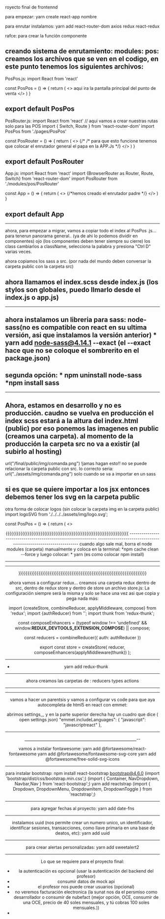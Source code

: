 royecto final de frontennd


para empezar: yarn create react-app nombre

para enrutar instalamos: yarn add react-router-dom axios redux react-redux

rafce: para crear la función componente




creando sistema de enrutamiento:
modules:
pos:
creamos los archivos que se ven en el codigo, en este punto tenemos los siguientes archivos:
------------------------------------------------------------
PosPos.js:
import React from 'react'

const PosPos = () => {
    return (
        <>
           aqui ira la pantalla principal del punto de venta 
        </>
    )
}

export default PosPos
--------------------------------------------------------------

PosRouter.js:
import React from 'react'
// aqui vamos a crear nuestras rutas solo para las POS
import { Switch, Route } from 'react-router-dom'
import PosPos from './pages/PosPos'

const PosRouter = () => {
    return (
        <>
            <Switch>
                <Route path="/pos/pos" component={PosPos} />
                {/* /* para que esto funcione tenemos que colocar el enrutador general el papa en la APP.Js */}
            </Switch>
        </>
    )
}

export default PosRouter
-------------------------------------------------------------

App.js:
import React from 'react'
import {BrowserRouter as Router, Route, Switch} from 'react-router-dom'
import PosRouter from './modules/pos/PosRouter'

const App = () => {
  return (
    <>
      <Router>
        <Switch>
          <Route path="/pos" component={PosRouter} />  {/*hemos creado el enrutador padre */}
        </Switch>
      </Router>
    </>
  )
}

export default App
--------------------------------------------------------------
--------------------------------------------------------------

ahora, para empezar a migrar, vamos a copiar todo el index al PosPos .js... para tenerun panorama general.. (ya de ahi lo podemos dividir en componentes)
 ojo (los componentes deben tener siempre su cierre)
 los class cambiarlos a className, selecciona la palabra y presiona "Ctrl D" varias veces.


 ahora copiamos los sass a src. (por nada del mundo deben conversar la carpeta public con la carpeta src)

 ahora llamamos el index.scss desde index.js (los stylos son globales, puedo llmarlo desde el index.js o app.js)
--------------------------------------------------------------------------
-------------------------------------------------------------------------




 ahora instalamos un libreria para sass:
 node-sass(no es compatible con react en su ultima versión, asi que instalamos la versión anterior)
             * yarn add node-sass@4.14.1 --exact   (el --exact hace que no se coloque el sombrerito en el package.json)
--------------------------------------------------------------------------
segunda opción:
            * npm uninstall node-sass
            *npm install sass
--------------------------------------------------------------------------
---------------------------------------------------------------------






Ahora, estamos en desarrollo y no es producción. caudno se vuelva en producción el index scss estará a la altura del index.html (public) por eso ponemos las imagenes en public (creamos una carpeta).  al momento de la producción la carpeta src no va a existir (al subirlo al hosting)
----------------------------------------------
 url("/final/public/img/comanda.png") !jamas hagan esto!! no se puede relacionar la carpeta public con src.
 lo correcto seria: url("../assets/img/comanda.png")
 solo cuando se va a importar en un sass


 si es que se quiere importar a los jsx entonces debemos tener los svg en la carpeta public
 ---------------------------------------------------------------


 otra forma de colocar logos (sin colocar la carpeta img en la carpeta public)
 import logoSVG from './../../../assets/img/logo.svg';

 const PosPos = () => {
    return (
        <>
  <header className="header">
    <div className="header__logo">
      <img src={logoSVG} alt="" />
    </div>
{{{{{{{{{{{{{{{{{{{{{{{{{{{{{{{{{{{{{{{{{{{{{{{{{{{{{{{{{{{{{{{{{{{
-------------------------------------------------------------
----------------------------------------------------------------
cuando algo sale mal, borra el node modules (carpeta) manualmente
y coloca en la terminal: 
                     *npm cache clean --force
  y luego colocar:
                    * yarn (es como colocar npm install)

-------------------------------------------------------------------------
-----------------------------------------------------------------------
 }}}}}}}}}}}}}}}}}}}}}}}}}}}}}}}}}}}}}}}}}}}}}}}}}}}}}}}}}}}}}}}}}}}}}}



ahora vamos a configurar redux...
creamos una carpeta redux dentro de src, dentro de redux store y dentro de store un archivo store.js:
La configuración siempre será la misma y solo se hace una vez asi que copia y pega nada más:

import {createStore, combineReducer, applyMiddleware, compose} from 'redux';
import {authReducer} from '';
import thunk from   'redux-thunk';

const composeEnhancers = 
    (typeof window !== 'undefined' &&
    window.__REDUX_DEVTOOLS_EXTENSION_COMPOSE__) ||
    compose;

const reducers = combineReducer({
    auth: authReducer
})

export const store = createStore(
    reducer,
    composeEnhancers(applyMiddleware(thunk))
);

-------------
  * yarn add redux-thunk
-------------

ahora creamos las carpetas de :
reducers
types
actions

-------------------------------------------------------------
-------------------------------------------------------------
vamos a hacer un parentsis y vamos a configurar vs code para que aya autocompleta de html5 en react con emmet:

abrimos settings,,, y en la parte superior derecha hay un cuadro que dice ( open settings json)
"emmet.includeLanguages": {
        "javascript": "javascriptreact"
    },
____________________________________________________________
__________________________________________________________-_-




 vamos a instalar fontawesome:
 yarn add @fortawesome/react-fontawesome
 yarn add @fortawesome/fontawesome-svg-core
 yarn add @fortawesome/free-solid-svg-icons
 *******************************************************

para instalar bootstrap:
npm install react-bootstrap bootstrap@4.6.0
(import 'bootstrap/dist/css/bootstrap.min.css';)
(import { Container, NavDropdown, Navbar,Nav } from 'react-bootstrap';)
yarn add reactstrap 
(import { Dropdown, DropdownMenu, DropdownItem, DropdownToggle  } from 'reactstrap';)
*********************************************************
para agregar fechas al proyecto:
yarn add date-fns
*********************************************************
instalamos uuid (nos permite crear un numero unico, un identificador, identificar sesiones, transacciones, como llave primaria en una base de deatos, etc):
yarn add uuid
***********************************************************************
para crear alertas personalizadas:
yarn add sweetalert2
*****************************************************************


Lo que se requiere para el proyecto final:
+ la autenticación es opcional (usar la autenticación del backend del profesor)
+ consumir datos de mock api
+ el profesor nos puede crear usuarios (opcional)
+ no veremos facturación electronica (la sunat nos da el persmiso como desarrollador o consumir de nubefact (mejor opción, OCE, consumir de una OCE, precio de 40 soles mensuales, y tú cobras 100 soles mensuales.))
+ 
